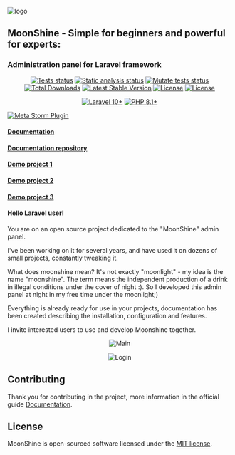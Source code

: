 ![logo](https://github.com/moonshine-software/moonshine/raw/3.x/art/new.jpg)

## MoonShine - Simple for beginners and powerful for experts:
### Administration panel for Laravel framework


<p align="center">
<a href="https://github.com/moonshine-software/moonshine/actions"><img src="https://github.com/moonshine-software/moonshine/workflows/tests/badge.svg" alt="Tests status"></a>
<a href="https://github.com/moonshine-software/moonshine/actions"><img src="https://github.com/moonshine-software/moonshine/workflows/phpstan/badge.svg" alt="Static analysis status"></a>
<a href="https://github.com/moonshine-software/moonshine/actions"><img src="https://github.com/moonshine-software/moonshine/workflows/mutate-tests/badge.svg" alt="Mutate tests status"></a>
<a href="https://packagist.org/packages/moonshine/moonshine"><img src="https://img.shields.io/packagist/dt/moonshine/moonshine" alt="Total Downloads"></a>
<a href="https://packagist.org/packages/moonshine/moonshine"><img src="https://img.shields.io/packagist/v/moonshine/moonshine" alt="Latest Stable Version"></a>
<a href="https://packagist.org/packages/moonshine/moonshine"><img src="https://img.shields.io/packagist/l/moonshine/moonshine" alt="License"></a>
<a href="https://packagist.org/packages/moonshine/moonshine"><img src="https://img.shields.io/packagist/l/moonshine/moonshine" alt="License"></a>
</p>

<p align="center">
    <a href="https://laravel.com"><img alt="Laravel 10+" src="https://img.shields.io/badge/Laravel-10+-FF2D20?style=for-the-badge&logo=laravel"></a>
    <a href="https://laravel.com"><img alt="PHP 8.1+" src="https://img.shields.io/badge/PHP-8.1+-777BB4?style=for-the-badge&logo=php"></a>
</p>

[![Meta Storm Plugin](https://img.shields.io/static/v1?&label=Better+with&message=Meta+Storm+Plugin&logo=phpstorm&color=aa55ee)](https://github.com/xepozz/meta-storm-idea-plugin)


#### [Documentation](https://moonshine-laravel.com)
#### [Documentation repository](https://github.com/moonshine-software/doc)
#### [Demo project 1](https://github.com/moonshine-software/demo-project)
#### [Demo project 2](https://github.com/moonshine-software/demo-blog)
#### [Demo project 3](https://github.com/moonshine-software/todo-list-demo)

#### Hello Laravel user!

You are on an open source project dedicated to the "MoonShine" admin panel.

I've been working on it for several years, and have used it on dozens of small projects, constantly tweaking it.

What does moonshine mean? It's not exactly "moonlight" - my idea is the name "moonshine".
The term means the independent production of a drink in illegal conditions under the cover of night :).
So I developed this admin panel at night in my free time under the moonlight;)

Everything is already ready for use in your projects, documentation has been created describing the installation, configuration and features.

I invite interested users to use and develop Moonshine together.

<p align="center">
<img src="https://moonshine-laravel.com/images/main.png?v=3.0" alt="Main">
</p>

<p align="center">
<img src="https://moonshine-laravel.com/images/login.png?v=3.0" alt="Login">
</p>

## Contributing

Thank you for contributing in the project, more information in the official guide [Documentation](https://moonshine-laravel.com/docs/resource/getting-started/contribution).

## License

MoonShine is open-sourced software licensed under the [MIT license](LICENSE.md).



